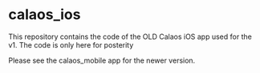 calaos_ios
==========

This repository contains the code of the OLD Calaos iOS app used for the v1.
The code is only here for posterity

Please see the calaos_mobile app for the newer version.
